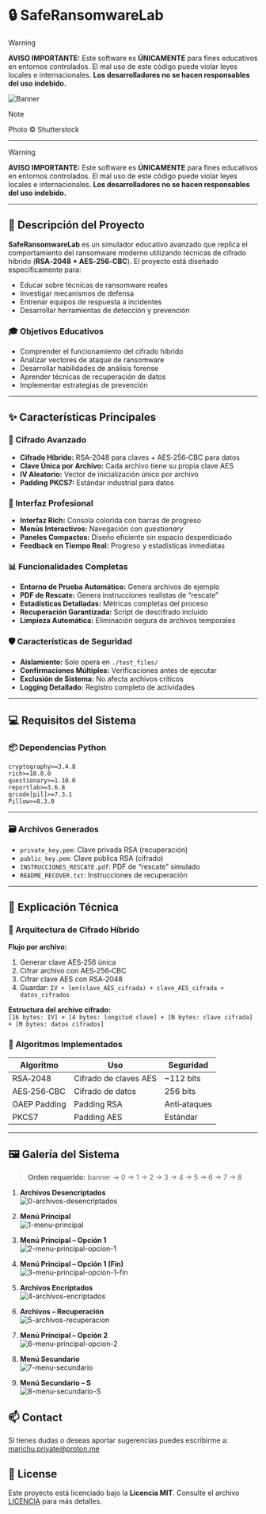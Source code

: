 # 🔒 SafeRansomwareLab

> [!WARNING]  
>**AVISO IMPORTANTE:** Este software es **ÚNICAMENTE** para fines educativos en entornos controlados. El mal uso de este código puede violar leyes locales e internacionales. **Los desarrolladores no se hacen responsables del uso indebido.**

![Banner](./images/banner-Shutterstock.png)
> [!NOTE]  
> Photo © Shutterstock

---


> [!WARNING]  
>**AVISO IMPORTANTE:** Este software es **ÚNICAMENTE** para fines educativos en entornos controlados. El mal uso de este código puede violar leyes locales e internacionales. **Los desarrolladores no se hacen responsables del uso indebido.**

---

## 🎯 Descripción del Proyecto
**SafeRansomwareLab** es un simulador educativo avanzado que replica el comportamiento del ransomware moderno utilizando técnicas de cifrado híbrido (**RSA‑2048 + AES‑256‑CBC**). El proyecto está diseñado específicamente para:

- Educar sobre técnicas de ransomware reales  
- Investigar mecanismos de defensa  
- Entrenar equipos de respuesta a incidentes  
- Desarrollar herramientas de detección y prevención  

### 🎓 Objetivos Educativos
- Comprender el funcionamiento del cifrado híbrido  
- Analizar vectores de ataque de ransomware  
- Desarrollar habilidades de análisis forense  
- Aprender técnicas de recuperación de datos  
- Implementar estrategias de prevención  

---

## ✨ Características Principales

### 🔐 Cifrado Avanzado
- **Cifrado Híbrido:** RSA‑2048 para claves + AES‑256‑CBC para datos  
- **Clave Única por Archivo:** Cada archivo tiene su propia clave AES  
- **IV Aleatorio:** Vector de inicialización único por archivo  
- **Padding PKCS7:** Estándar industrial para datos  

### 🎨 Interfaz Profesional
- **Interfaz Rich:** Consola colorida con barras de progreso  
- **Menús Interactivos:** Navegación con *questionary*  
- **Paneles Compactos:** Diseño eficiente sin espacio desperdiciado  
- **Feedback en Tiempo Real:** Progreso y estadísticas inmediatas  

### 📊 Funcionalidades Completas
- **Entorno de Prueba Automático:** Genera archivos de ejemplo  
- **PDF de Rescate:** Genera instrucciones realistas de “rescate”  
- **Estadísticas Detalladas:** Métricas completas del proceso  
- **Recuperación Garantizada:** Script de descifrado incluido  
- **Limpieza Automática:** Eliminación segura de archivos temporales  

### 🛡️ Características de Seguridad
- **Aislamiento:** Solo opera en `./test_files/`  
- **Confirmaciones Múltiples:** Verificaciones antes de ejecutar  
- **Exclusión de Sistema:** No afecta archivos críticos  
- **Logging Detallado:** Registro completo de actividades  

---

## 💻 Requisitos del Sistema

### 📦 Dependencias Python
```
cryptography>=3.4.8
rich>=10.0.0
questionary>=1.10.0
reportlab>=3.6.8
qrcode[pil]>=7.3.1
Pillow>=8.3.0
```

---

### 🗃️ Archivos Generados
- `private_key.pem`: Clave privada RSA (recuperación)  
- `public_key.pem`: Clave pública RSA (cifrado)  
- `INSTRUCCIONES_RESCATE.pdf`: PDF de “rescate” simulado  
- `README_RECOVER.txt`: Instrucciones de recuperación  

---

## 🔬 Explicación Técnica

### 🧩 Arquitectura de Cifrado Híbrido
**Flujo por archivo:**
1. Generar clave AES‑256 única  
2. Cifrar archivo con AES‑256‑CBC  
3. Cifrar clave AES con RSA‑2048  
4. Guardar: `IV + len(clave_AES_cifrada) + clave_AES_cifrada + datos_cifrados`

**Estructura del archivo cifrado:**  
`[16 bytes: IV] + [4 bytes: longitud clave] + [N bytes: clave cifrada] + [M bytes: datos cifrados]`

### 🔐 Algoritmos Implementados
| Algoritmo     | Uso                      | Seguridad |
|---------------|---------------------------|-----------|
| RSA‑2048      | Cifrado de claves AES     | ~112 bits |
| AES‑256‑CBC   | Cifrado de datos          | 256 bits  |
| OAEP Padding  | Padding RSA               | Anti‑ataques |
| PKCS7         | Padding AES               | Estándar  |

---

## 🖼️ Galería del Sistema

> **Orden requerido:** banner → 0 → 1 → 2 → 3 → 4 → 5 → 6 → 7 → 8

1. **Archivos Desencriptados**  
   ![0-archivos-desencriptados](./images/0-archivos-desencriptados.png)

2. **Menú Principal**  
   ![1-menu-principal](./images/1-menu-principal.png)

3. **Menú Principal – Opción 1**  
   ![2-menu-principal-opcion-1](./images/2-menu-principal-opcion-1.png)

4. **Menú Principal – Opción 1 (Fin)**  
   ![3-menu-principal-opcion-1-fin](./images/3-menu-principal-opcion-1-fin.png)

5. **Archivos Encriptados**  
   ![4-archivos-encriptados](./images/4-archivos-encriptados.png)

6. **Archivos – Recuperación**  
   ![5-archivos-recuperacion](./images/5-archivos-recuperacion.png)

7. **Menú Principal – Opción 2**  
   ![6-menu-principal-opcion-2](./images/6-menu-principal-opcion-2.png)

8. **Menú Secundario**  
   ![7-menu-secundario](./images/7-menu-secundario.png)

9. **Menú Secundario – S**  
   ![8-menu-secundario-S](./images/8-menu-secundario-S.png)


## 📫 Contact

Si tienes dudas o deseas aportar sugerencias puedes escribirme a: [marichu.private@proton.me](mailto:marichu.private@proton.me)

## 📄 License

Este proyecto está licenciado bajo la **Licencia MIT**. Consulte el archivo [LICENCIA](LICENCIA) para más detalles.
